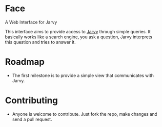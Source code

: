 # Face
A Web Interface for Jarvy

This interface aims to provide access to [Jarvy](https://pypi.python.org/pypi/jarvy) through simple queries. It basically works like a search engine, you ask a question, Jarvy interprets this question and tries to answer it.

# Roadmap

- The first milestone is to provide a simple view that communicates with Jarvy.

# Contributing

- Anyone is welcome to contribute. Just fork the repo, make changes and send a pull request.
